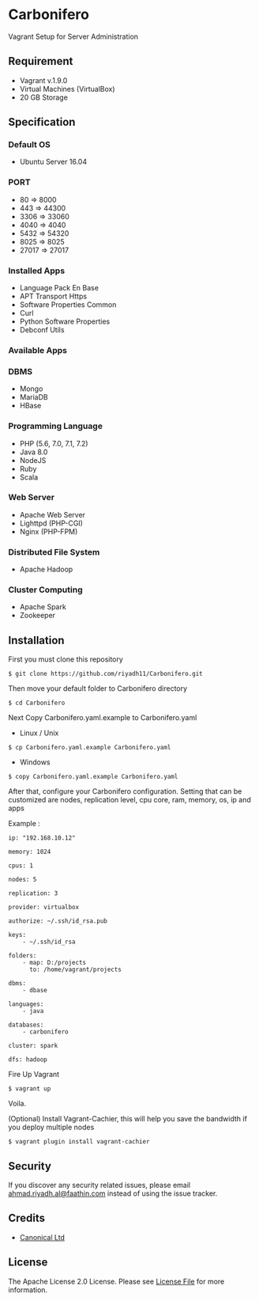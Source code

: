 # Carbonifero
Vagrant Setup for Server Administration

## Requirement
- Vagrant v.1.9.0
- Virtual Machines (VirtualBox)
- 20 GB Storage

## Specification
### Default OS 
- Ubuntu Server 16.04

### PORT
- 80 => 8000
- 443 => 44300
- 3306 => 33060
- 4040 => 4040
- 5432 => 54320
- 8025 => 8025
- 27017 => 27017

### Installed Apps 
- Language Pack En Base
- APT Transport Https
- Software Properties Common
- Curl
- Python Software Properties 
- Debconf Utils

### Available Apps
### DBMS
- Mongo
- MariaDB
- HBase

### Programming Language
- PHP (5.6, 7.0, 7.1, 7.2)
- Java 8.0
- NodeJS
- Ruby
- Scala

### Web Server
- Apache Web Server
- Lighttpd (PHP-CGI)
- Nginx (PHP-FPM)

### Distributed File System
- Apache Hadoop

### Cluster Computing
- Apache Spark
- Zookeeper

## Installation
First you must clone this repository

`$ git clone https://github.com/riyadh11/Carbonifero.git`
    
Then move your default folder to Carbonifero directory

`$ cd Carbonifero`

Next Copy Carbonifero.yaml.example to Carbonifero.yaml

- Linux / Unix

`$ cp Carbonifero.yaml.example Carbonifero.yaml`

- Windows

`$ copy Carbonifero.yaml.example Carbonifero.yaml`

After that, configure your Carbonifero configuration. Setting that can be customized are nodes, replication level, cpu core, ram, memory, os, ip and apps

Example :   
	
    ip: "192.168.10.12"
    
	memory: 1024
    
	cpus: 1
    
	nodes: 5

	replication: 3

	provider: virtualbox
    
	authorize: ~/.ssh/id_rsa.pub
    
	keys:
        - ~/.ssh/id_rsa
    
	folders:
        - map: D:/projects
          to: /home/vagrant/projects
		  
    dbms:
		- dbase
    
	languages:
		- java
		
	databases:
		- carbonifero

	cluster: spark

	dfs: hadoop
    
Fire Up Vagrant

`$ vagrant up`

Voila.

(Optional) Install Vagrant-Cachier, this will help you save the bandwidth if you deploy multiple nodes

`$ vagrant plugin install vagrant-cachier`

## Security
If you discover any security related issues, please email ahmad.riyadh.al@faathin.com instead of using the issue tracker.

## Credits
- [Canonical Ltd](https://www.canonical.com)

## License
The Apache License 2.0 License. Please see [License File](LICENSE.md) for more information.
